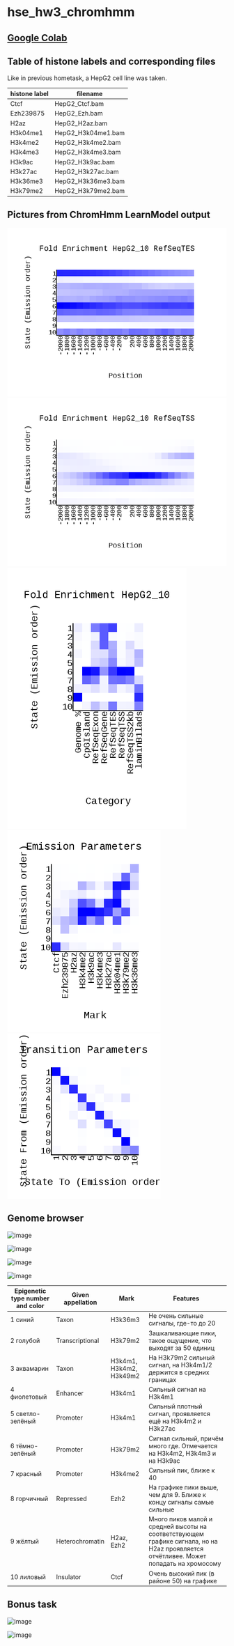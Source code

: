 # hse_hw3_chromhmm

## [Google Colab](https://colab.research.google.com/drive/1KsgIrD3Rdr47IQiBGiGNU5J3NEbHM8pG?usp=sharing)

## Table of histone labels and corresponding files

Like in previous hometask, a HepG2 cell line was taken.

| histone label | filename |
|---|---|
| Ctcf | HepG2_Ctcf.bam |
| Ezh239875 | HepG2_Ezh.bam |
| H2az | HepG2_H2az.bam |
| H3k04me1 | HepG2_H3k04me1.bam |
| H3k4me2 | HepG2_H3k4me2.bam |
| H3k4me3 | HepG2_H3k4me3.bam |
| H3k9ac | HepG2_H3k9ac.bam |
| H3k27ac | HepG2_H3k27ac.bam |
| H3k36me3 | HepG2_H3k36me3.bam |
| H3k79me2 | HepG2_H3k79me2.bam |

## Pictures from ChromHmm LearnModel output

![image](pics/HepG2_10_RefSeqTES_neighborhood.png)
![image](pics/HepG2_10_RefSeqTSS_neighborhood.png)
![image](pics/HepG2_10_overlap.png)
![image](pics/emissions_10.png)
![image](pics/transitions_10.png)

## Genome browser

![image](https://user-images.githubusercontent.com/86663451/160263260-f2f8f4c3-a114-4e4e-b05a-a5d516320b4f.png)

![image](https://user-images.githubusercontent.com/86663451/160263281-ea60cd66-a077-4df4-986e-dde642de59e8.png)

![image](https://user-images.githubusercontent.com/86663451/160263372-d6b7aee1-1600-4efe-9a1c-e671745c5e80.png)

![image](https://user-images.githubusercontent.com/86663451/160297305-672c806c-48a5-43f6-8617-9acf172993bc.png)

| Epigenetic type number and color | Given appellation | Mark | Features | 
| --- | --- | --- | --- | 
| 1 синий | Taxon | H3k36m3 | Не очень сильные сигналы, где-то до 20 |
| 2 голубой | Transcriptional | H3k79m2 | Зашкаливающие пики, такое ощущение, что выходят за 50 единиц | 
| 3 аквамарин | Taxon |  H3k4m1, H3k4m2, H3k49m2 | На H3k79m2 сильный сигнал, на H3k4m1/2 держится в средних границах | 
| 4 фиолетовый | Enhancer | H3k4m1 | Сильный сигнал на H3k4m1 | 
| 5 светло-зелёный | Promoter | H3k4m1 | Сильный плотный сигнал, проявляется ещё на H3k4m2 и H3k27ac |
| 6 тёмно-зелёный | Promoter | H3k79m2 | Сигнал сильный, причём много где. Отмечается на H3k4m2, H3k4m3 и на H3k9ac |
| 7 красный | Promoter | H3k4me2 | Сильный пик, ближе к 40 | 
| 8 горчичный | Repressed | Ezh2 | На графике пики выше, чем для 9. Ближе к концу сигналы самые сильные | 
| 9 жёлтый | Heterochromatin | H2az, Ezh2 | Много пиков малой и средней высоты на соответствующем графике сигнала, но на H2az проявляется отчётливее. Может попадать на хромосому | 
| 10 лиловый | Insulator | Ctcf | Очень высокий пик (в районе 50) на графике |

## Bonus task

![image](https://user-images.githubusercontent.com/86663451/160301178-2e8d241e-2a6b-40a4-b152-03bc96bb8c17.png)

![image](https://user-images.githubusercontent.com/86663451/160301235-c4b90c50-7fdf-43c4-9c00-39acf2fd6fc6.png)

